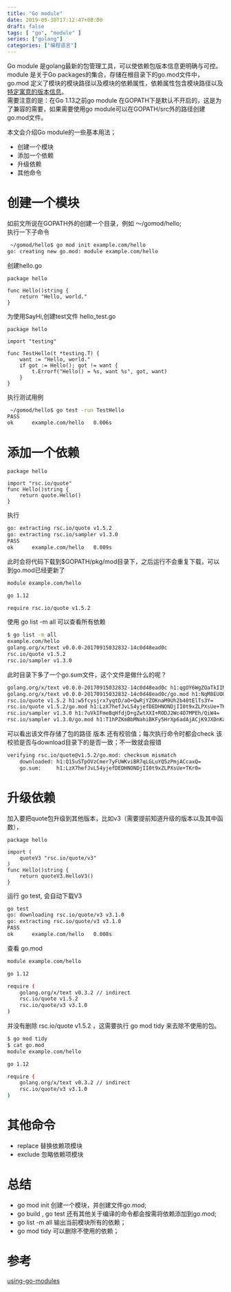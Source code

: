 ```yaml
---
title: "Go module"
date: 2019-05-30T17:12:47+08:00
draft: false
tags: [ "go", "module" ]
series: ["golang"]
categories: ["编程语言"]
---
```


Go module 是golang最新的包管理工具，可以使依赖包版本信息更明确与可控。module 是关于Go packages的集合，存储在根目录下的go.mod文件中，go.mod 定义了模块的模块路径以及模块的依赖属性，依赖属性包含模块路径以及[特定寓意的版本信息](https://semver.org/lang/zh-CN/)。  
需要注意的是：在Go 1.13之前go module 在GOPATH下是默认不开启的，这是为了兼容的需要，如果需要使用go module可以在GOPATH/src外的路径创建go.mod文件。

本文会介绍Go module的一些基本用法； 
 
 - 创建一个模块  
 - 添加一个依赖  
 - 升级依赖  
 - 其他命令

# 创建一个模块
如前文所说在GOPATH外的创建一个目录，例如 ～/gomod/hello;  
执行一下子命令
```bash
 ~/gomod/hello$ go mod init example.com/hello
go: creating new go.mod: module example.com/hello
```

创建hello.go 
```golang
package hello

func Hello()string {
	return "Hello, world."
}
```

为使用SayHi,创建test文件 hello_test.go
```golang
package hello

import "testing"

func TestHello(t *testing.T) {
	want := "Hello, world."
	if got := Hello(); got != want {
		t.Errorf("Hello() = %s, want %s", got, want)
	}
}
```
执行测试用例
```bash
 ~/gomod/hello$ go test -run TestHello
PASS
ok  	example.com/hello	0.006s

```

# 添加一个依赖

```golang
package hello

import "rsc.io/quote"
func Hello()string {
	return quote.Hello()
}
```
执行
```bash
go: extracting rsc.io/quote v1.5.2
go: extracting rsc.io/sampler v1.3.0
PASS
ok  	example.com/hello	0.009s
```
此时会将代码下载到$GOPATH/pkg/mod目录下，之后运行不会重复下载，可以到go.mod已经更新了
```bash
module example.com/hello

go 1.12

require rsc.io/quote v1.5.2
```
使用 go list -m all 可以查看所有依赖
```bash
$ go list -m all
example.com/hello
golang.org/x/text v0.0.0-20170915032832-14c0d48ead0c
rsc.io/quote v1.5.2
rsc.io/sampler v1.3.0
```
此时目录下多了一个go.sum文件，这个文件是做什么的呢？
```bash
golang.org/x/text v0.0.0-20170915032832-14c0d48ead0c h1:qgOY6WgZOaTkIIMiVjBQcw93ERBE4m30iBm00nkL0i8=
golang.org/x/text v0.0.0-20170915032832-14c0d48ead0c/go.mod h1:NqM8EUOU14njkJ3fqMW+pc6Ldnwhi/IjpwHt7yyuwOQ=
rsc.io/quote v1.5.2 h1:w5fcysjrx7yqtD/aO+QwRjYZOKnaM9Uh2b40tElTs3Y=
rsc.io/quote v1.5.2/go.mod h1:LzX7hefJvL54yjefDEDHNONDjII0t9xZLPXsUe+TKr0=
rsc.io/sampler v1.3.0 h1:7uVkIFmeBqHfdjD+gZwtXXI+RODJ2Wc4O7MPEh/QiW4=
rsc.io/sampler v1.3.0/go.mod h1:T1hPZKmBbMNahiBKFy5HrXp6adAjACjK9JXDnKaTXpA=
```
可以看出该文件存储了包的路径 版本 还有校验值；每次执行命令时都会check 该校验是否与download目录下的是否一致；不一致就会报错
```bash
verifying rsc.io/quote@v1.5.2/go.mod: checksum mismatch
	downloaded: h1:Q15uSTpOVzCmer7yFUWKviBR7qLGLuYQ5zPmjACcaxQ=
	go.sum:     h1:LzX7hefJvL54yjefDEDHNONDjII0t9xZLPXsUe+TKr0=
```

# 升级依赖
加入要把quote包升级到其他版本，比如v3（需要提前知道升级的版本以及其中函数），
```golang
package hello

import (
	quoteV3 "rsc.io/quote/v3"
)
func Hello()string {
	return quoteV3.HelloV3()
}
```
运行 go test, 会自动下载V3
```bash
go test
go: downloading rsc.io/quote/v3 v3.1.0
go: extracting rsc.io/quote/v3 v3.1.0
PASS
ok  	example.com/hello	0.008s
```
查看 go.mod 
```bash
module example.com/hello

go 1.12

require (
	golang.org/x/text v0.3.2 // indirect
	rsc.io/quote v1.5.2
	rsc.io/quote/v3 v3.1.0
)
```
并没有删除 	rsc.io/quote v1.5.2 ，这需要执行 go mod tidy 来去除不使用的包。
```bash
$ go mod tidy
$ cat go.mod
module example.com/hello

go 1.12

require (
	golang.org/x/text v0.3.2 // indirect
	rsc.io/quote/v3 v3.1.0
)
```

# 其他命令

- replace 替换依赖项模块
- exclude 忽略依赖项模块

# 总结

-  go mod init 创建一个模块，并创建文件go.mod;
-  go build , go test 还有其他关于编译的命令都会按需将依赖添加到go.mod;
-  go list -m all 输出当前模块所有的依赖；
-  go mod tidy 可以删除不使用的依赖；

# 参考
[using-go-modules](https://blog.golang.org/using-go-modules)